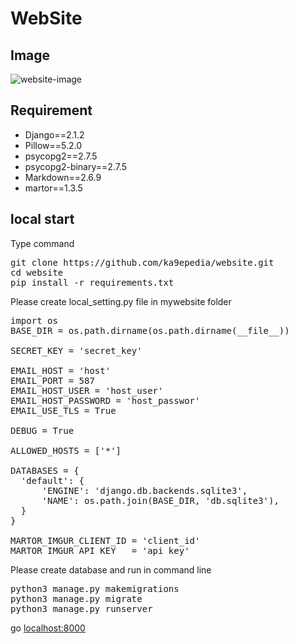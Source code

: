 # WebSite

## Image
![website-image](https://user-images.githubusercontent.com/42766115/50330197-ae7bbe80-053d-11e9-9654-161fb8606c17.png)

## Requirement
- Django==2.1.2
- Pillow==5.2.0
- psycopg2==2.7.5
- psycopg2-binary==2.7.5
- Markdown==2.6.9
- martor==1.3.5

## local start
Type command
<pre>
git clone https://github.com/ka9epedia/website.git
cd website
pip install -r requirements.txt
</pre>
Please create local_setting.py file in mywebsite folder
<pre>
import os
BASE_DIR = os.path.dirname(os.path.dirname(__file__))

SECRET_KEY = 'secret_key'
 
EMAIL_HOST = 'host'
EMAIL_PORT = 587
EMAIL_HOST_USER = 'host_user'
EMAIL_HOST_PASSWORD = 'host_passwor'
EMAIL_USE_TLS = True
 
DEBUG = True
 
ALLOWED_HOSTS = ['*']
  
DATABASES = {
  'default': {
      'ENGINE': 'django.db.backends.sqlite3',
      'NAME': os.path.join(BASE_DIR, 'db.sqlite3'),
  }
}

MARTOR_IMGUR_CLIENT_ID = 'client_id'
MARTOR_IMGUR_API_KEY   = 'api_key'
</pre>
Please create database and run in command line
<pre>
python3 manage.py makemigrations
python3 manage.py migrate
python3 manage.py runserver
</pre>
go [localhost:8000](http://localhost:8000/)
